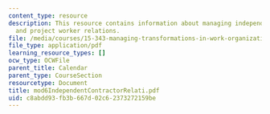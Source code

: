 ```yaml
---
content_type: resource
description: This resource contains information about managing independent contractor
  and project worker relations.
file: /media/courses/15-343-managing-transformations-in-work-organizations-and-society-spring-2002/c8abdd93fb3b667d02c62373272159be_mod6IndependentContractorRelati.pdf
file_type: application/pdf
learning_resource_types: []
ocw_type: OCWFile
parent_title: Calendar
parent_type: CourseSection
resourcetype: Document
title: mod6IndependentContractorRelati.pdf
uid: c8abdd93-fb3b-667d-02c6-2373272159be
---
```

